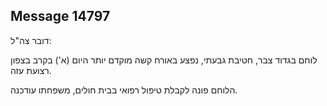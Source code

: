 ## Message 14797

דובר צה"ל:

לוחם בגדוד צבר, חטיבת גבעתי, נפצע באורח קשה מוקדם יותר היום (א') בקרב בצפון רצועת עזה.

הלוחם פונה לקבלת טיפול רפואי בבית חולים, משפחתו עודכנה.

